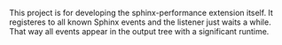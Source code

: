 This project is for developing the sphinx-performance extension itself.
It registeres to all known Sphinx events and the listener just waits a while.
That way all events appear in the output tree with a significant runtime.
